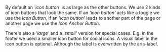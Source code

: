 By default an *'icon button'* is as large as the other buttons.
We use 2 kinds of icon buttons that look the same. If an *'icon button'* acts like a toggle we use the *Icon Button*,
if an *'icon button'* leads to another part of the page or another page we use the *Icon Anchor Button*.

There's also a *'large'* and a *'small'* version for special cases. E.g. in the footer we used a smaller icon button for social icons.
A visual label in the icon button is optional. Although the label is overwritten by the aria-label.
